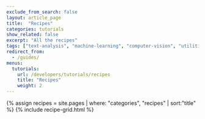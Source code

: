 ```yaml
---
exclude_from_search: false
layout: article_page
title:  "Recipes"
categories: tutorials
show_related: false
excerpt: "All the recipes"
tags: ["text-analysis", "machine-learning", "computer-vision", "utilities"]
redirect_from:
  - /guides/
menus:
  tutorials:
    url: /developers/tutorials/recipes
    title: "Recipes"
    weight: 2
---
```


{% assign recipes = site.pages | where: "categories", "recipes" | sort:"title" %}
{% include recipe-grid.html %}

